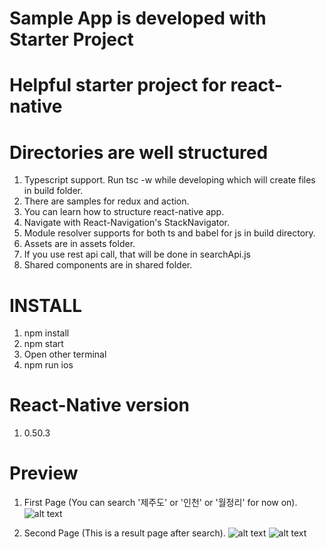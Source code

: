 # Sample App is developed with Starter Project
# Helpful starter project for react-native

# Directories are well structured
1. Typescript support. Run tsc -w while developing which will create files in build folder.
2. There are samples for redux and action.
3. You can learn how to structure react-native app.
4. Navigate with React-Navigation's StackNavigator.
5. Module resolver supports for both ts and babel for js in build directory.
6. Assets are in assets folder.
7. If you use rest api call, that will be done in searchApi.js
8. Shared components are in shared folder.

# INSTALL
1. npm install
2. npm start
3. Open other terminal
4. npm run ios

# React-Native version
1. 0.50.3

# Preview
1. First Page (You can search '제주도' or '인천' or '월정리' for now on).
![alt text](https://user-images.githubusercontent.com/20625109/29035663-6863cb4a-7bd7-11e7-8027-afff4183a013.png)

2. Second Page (This is a result page after search).
![alt text](https://user-images.githubusercontent.com/20625109/29035664-6864bf8c-7bd7-11e7-82e6-3a5ada194e8c.png)
![alt text](https://user-images.githubusercontent.com/20625109/29035662-68525da6-7bd7-11e7-8b8b-8f29e4b486f7.png)
